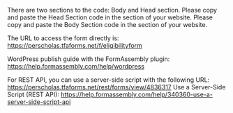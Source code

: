 There are two sections to the code: Body and Head section. 
  Please copy and paste the Head Section code in the <head> section of your website. 
  Please copy and paste the Body Section code in the <body> section of your website. 

The URL to access the form directly is: https://perscholas.tfaforms.net/f/eligibilityform
  
WordPress publish guide with the FormAssembly plugin: https://help.formassembly.com/help/wordpress
  
For REST API, you can use a server-side script with the following URL: https://perscholas.tfaforms.net/rest/forms/view/4836317
Use a Server-Side Script (REST API): https://help.formassembly.com/help/340360-use-a-server-side-script-api
